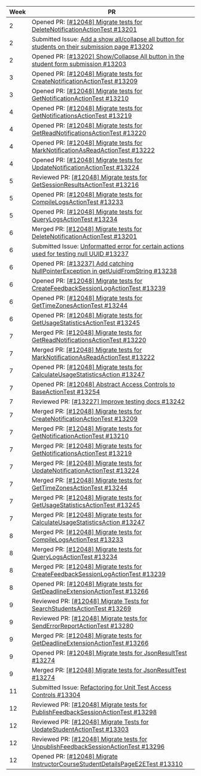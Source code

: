| Week | PR |
|------|---|
| 2    | Opened PR: [[#12048] Migrate tests for DeleteNotificationActionTest #13201](https://github.com/TEAMMATES/teammates/pull/13201) |
| 2    | Submitted Issue: [Add a show all/collapse all button for students on their submission page #13202](https://github.com/TEAMMATES/teammates/pull/13202) |
| 2    | Opened PR: [[#13202] Show/Collapse All button in the student form submission #13203](https://github.com/TEAMMATES/teammates/pull/13203) |
| 3    | Opened PR: [[#12048] Migrate tests for CreateNotificationActionTest #13209](https://github.com/TEAMMATES/teammates/pull/13209) |
| 3    | Opened PR: [[#12048] Migrate tests for GetNotificationActionTest #13210](https://github.com/TEAMMATES/teammates/pull/13210) |
| 4    | Opened PR: [[#12048] Migrate tests for GetNotificationsActionTest #13219](https://github.com/TEAMMATES/teammates/pull/13219) |
| 4    | Opened PR: [[#12048] Migrate tests for GetReadNotificationsActionTest #13220](https://github.com/TEAMMATES/teammates/pull/13220) |
| 4    | Opened PR: [[#12048] Migrate tests for MarkNotificationAsReadActionTest #13222](https://github.com/TEAMMATES/teammates/pull/13222) |
| 4    | Opened PR: [[#12048] Migrate tests for UpdateNotificationActionTest #13224](https://github.com/TEAMMATES/teammates/pull/13224) |
| 5    | Reviewed PR: [[#12048] Migrate tests for GetSessionResultsActionTest #13216](https://github.com/TEAMMATES/teammates/pull/13216) |
| 5    | Opened PR: [[#12048] Migrate tests for CompileLogsActionTest #13233](https://github.com/TEAMMATES/teammates/pull/13233) |
| 5    | Opened PR: [[#12048] Migrate tests for QueryLogsActionTest #13234](https://github.com/TEAMMATES/teammates/pull/13234) |
| 6    | Merged PR: [[#12048] Migrate tests for DeleteNotificationActionTest #13201](https://github.com/TEAMMATES/teammates/pull/13201) |
| 6    | Submitted Issue: [Unformatted error for certain actions used for testing null UUID #13237](https://github.com/TEAMMATES/teammates/pull/13237) |
| 6    | Opened PR: [[#13237] Add catching NullPointerException in getUuidFromString #13238](https://github.com/TEAMMATES/teammates/pull/13238) |
| 6    | Opened PR: [[#12048] Migrate tests for CreateFeedbackSessionLogActionTest #13239](https://github.com/TEAMMATES/teammates/pull/13239) |
| 6    | Opened PR: [[#12048] Migrate tests for GetTimeZonesActionTest #13244](https://github.com/TEAMMATES/teammates/pull/13244) |
| 6    | Opened PR: [[#12048] Migrate tests for GetUsageStatisticsActionTest #13245](https://github.com/TEAMMATES/teammates/pull/13245) |
| 7    | Merged PR: [[#12048] Migrate tests for GetReadNotificationsActionTest #13220](https://github.com/TEAMMATES/teammates/pull/13220) |
| 7    | Merged PR: [[#12048] Migrate tests for MarkNotificationAsReadActionTest #13222](https://github.com/TEAMMATES/teammates/pull/13222) |
| 7    | Opened PR: [[#12048] Migrate tests for CalculateUsageStatisticsAction #13247](https://github.com/TEAMMATES/teammates/pull/13247) |
| 7    | Opened PR: [[#12048] Abstract Access Controls to BaseActionTest #13254](https://github.com/TEAMMATES/teammates/pull/13254) |
| 7    | Reviewed PR: [[#13227] Improve testing docs #13242](https://github.com/TEAMMATES/teammates/pull/13242) |
| 7    | Merged PR: [[#12048] Migrate tests for CreateNotificationActionTest #13209](https://github.com/TEAMMATES/teammates/pull/13209) |
| 7    | Merged PR: [[#12048] Migrate tests for GetNotificationActionTest #13210](https://github.com/TEAMMATES/teammates/pull/13210) |
| 7    | Merged PR: [[#12048] Migrate tests for GetNotificationsActionTest #13219](https://github.com/TEAMMATES/teammates/pull/13219) |
| 7    | Merged PR: [[#12048] Migrate tests for UpdateNotificationActionTest #13224](https://github.com/TEAMMATES/teammates/pull/13224) |
| 7    | Merged PR: [[#12048] Migrate tests for GetTimeZonesActionTest #13244](https://github.com/TEAMMATES/teammates/pull/13244) |
| 7    | Merged PR: [[#12048] Migrate tests for GetUsageStatisticsActionTest #13245](https://github.com/TEAMMATES/teammates/pull/13245) |
| 7    | Merged PR: [[#12048] Migrate tests for CalculateUsageStatisticsAction #13247](https://github.com/TEAMMATES/teammates/pull/13247) |
| 8    | Merged PR: [[#12048] Migrate tests for CompileLogsActionTest #13233](https://github.com/TEAMMATES/teammates/pull/13233) |
| 8    | Merged PR: [[#12048] Migrate tests for QueryLogsActionTest #13234](https://github.com/TEAMMATES/teammates/pull/13234) |
| 8    | Merged PR: [[#12048] Migrate tests for CreateFeedbackSessionLogActionTest #13239](https://github.com/TEAMMATES/teammates/pull/13239) |
| 8    | Opened PR: [[#12048] Migrate tests for GetDeadlineExtensionActionTest #13266](https://github.com/TEAMMATES/teammates/pull/13266) |
| 9    | Reviewed PR: [[#12048] Migrate Tests for SearchStudentsActionTest #13269](https://github.com/TEAMMATES/teammates/pull/13269) |
| 9    | Reviewed PR: [[#12048] Migrate tests for SendErrorReportActionTest #13280](https://github.com/TEAMMATES/teammates/pull/13280) |
| 9    | Merged PR: [[#12048] Migrate tests for GetDeadlineExtensionActionTest #13266](https://github.com/TEAMMATES/teammates/pull/13266) |
| 9    | Opened PR: [[#12048] Migrate tests for JsonResultTest #13274](https://github.com/TEAMMATES/teammates/pull/13274) |
| 9    | Merged PR: [[#12048] Migrate tests for JsonResultTest #13274](https://github.com/TEAMMATES/teammates/pull/13274) |
| 11   | Submitted Issue: [Refactoring for Unit Test Access Controls #13304](https://github.com/TEAMMATES/teammates/pull/13304) |
| 12   | Reviewed PR: [[#12048] Migrate tests for PublishFeedbackSessionActionTest #13298](https://github.com/TEAMMATES/teammates/pull/13298) |
| 12   | Reviewed PR: [[#12048] Migrate Tests for UpdateStudentActionTest #13303](https://github.com/TEAMMATES/teammates/pull/13303) |
| 12   | Reviewed PR: [[#12048] Migrate tests for UnpublishFeedbackSessionActionTest #13296](https://github.com/TEAMMATES/teammates/pull/13296) |
| 12   | Opened PR: [[#12048] Migrate InstructorCourseStudentDetailsPageE2ETest #13310](https://github.com/TEAMMATES/teammates/pull/13310) |